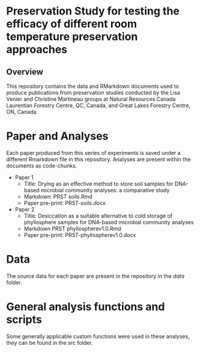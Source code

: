 Preservation Study for testing the efficacy of different room
temperature preservation approaches
================

## Overview

This repository contains the data and RMarkdown documents used to
produce publications from preservation studies conducted by the Lisa
Venier and Christine Martineau groups at Natural Resources Canada
Laurentian Forestry Centre, QC, Canada, and Great Lakes Forestry Centre,
ON, Canada.

# Paper and Analyses

Each paper produced from this series of experiments is saved under a
different Rmarkdown file in this repository. Analyses are present within
the documents as code-chunks.

- Paper 1
  - Title: Drying as an effective method to store soil samples for
    DNA-based microbial community analyses: a comparative study
  - Markdown: PRST soils.Rmd
  - Paper pre-print: PRST-soils.docx
- Paper 2
  - Title: Desiccation as a suitable alternative to cold storage of
    phyllosphere samples for DNA-based microbial community analyses
  - Markdown PRST phyllospherev1.0.Rmd
  - Paper pre-print: PRST-phyllospherev1.0.docx

# Data

The source data for each paper are present in the repository in the
*data* folder.

# General analysis functions and scripts

Some generally applicable custom functions were used in these analyses,
they can be found in the *src* folder.
